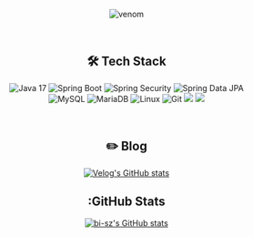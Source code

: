 <div align="center">

  ![venom](https://capsule-render.vercel.app/api?type=venom&height=200&text=Welcome%20JJH%20github%20!&fontSize=70&color=0:8871e5,100:b678c4&stroke=b678c4)

  <br/>

  ## 🛠 Tech Stack

  ![Java 17](https://img.shields.io/badge/Java-007396?style=flat-square&logo=OpenJDK&logoColor=white)
  ![Spring Boot](https://img.shields.io/badge/Spring_Boot-6DB33F?style=flat-square&logo=springboot&logoColor=white)
  ![Spring Security](https://img.shields.io/badge/Spring_Security-6DB33F?style=flat-square&logo=springsecurity&logoColor=white)
  ![Spring Data JPA](https://img.shields.io/badge/Spring_Data_JPA-6DB33F?style=flat-square&logo=buffer&logoColor=white)  
  ![MySQL](https://img.shields.io/badge/MySQL-4479A1?style=flat-square&logo=MySQL&logoColor=white)
  ![MariaDB](https://img.shields.io/badge/MariaDB-003545?style=flat-square&logo=mariadb&logoColor=white)
  ![Linux](https://img.shields.io/badge/Linux-FCC624?style=flat-square&logo=linux&logoColor=black)
  ![Git](https://img.shields.io/badge/git-%23F05033.svg?style=flat-square&logo=git&logoColor=white)
  <img src="https://img.shields.io/badge/IntelliJ IDEA-000000.svg?style=flat-square&logo=intellij-idea&logoColor=white">
  <img src="https://img.shields.io/badge/DBeaver-4D4D4D?style=flat-square&logo=dbeaver&logoColor=white">

  <br/>

  ## :pencil2: Blog

  [![Velog's GitHub stats](https://velog-readme-stats.vercel.app/api?name=jjjaehoon)](https://github.com/eungyeole/velog-readme-stats)

  ## :GitHub Stats

  [![bi-sz's GitHub stats](https://github-readme-stats.vercel.app/api?username=jjjaehoon&include_all_commits=true&show_icons=true&theme=cobalt)](https://github.com/bi-sz/github-readme-stats)

</div>
